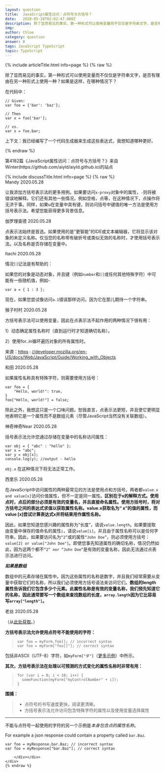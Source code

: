 ```yaml
---
layout: question
title:  JavaScript属性访问：点符号与方括号？
date:   2020-05-28T02:02:47.000Z
description: 除了显而易见的事实，第一种形式可以使用变量而不仅仅是字符串文字，是否有理由在另一种形式上使用一种？如果是这样，在哪种情况下？在代码中：// Giv...
img: 
author: Chloe
category: question
answer: 8
tags: JavaScript TypeScript
topic: TypeScript
---
```

<div class="article-root">
  <div class="article">
    {% include articleTitle.html info=page %}
    {% raw %}
    <div class="article-content"><p><font style="vertical-align: inherit;"><font style="vertical-align: inherit;">除了显而易见的事实，第一种形式可以使用变量而不仅仅是字符串文字，是否有理由在另一种形式上使用一种？如果是这样，在哪种情况下？</font></font></p>

<p><font style="vertical-align: inherit;"><font style="vertical-align: inherit;">在代码中：</font></font></p>

<pre class="lang-js prettyprint prettyprinted" style=""><code><span class="com">// Given:</span><span class="pln">
</span><span class="kwd">var</span><span class="pln"> foo </span><span class="pun">=</span><span class="pln"> </span><span class="pun">{</span><span class="str">'bar'</span><span class="pun">:</span><span class="pln"> </span><span class="str">'baz'</span><span class="pun">};</span><span class="pln">

</span><span class="com">// Then</span><span class="pln">
</span><span class="kwd">var</span><span class="pln"> x </span><span class="pun">=</span><span class="pln"> foo</span><span class="pun">[</span><span class="str">'bar'</span><span class="pun">];</span><span class="pln">

</span><span class="com">// vs. </span><span class="pln">
</span><span class="kwd">var</span><span class="pln"> x </span><span class="pun">=</span><span class="pln"> foo</span><span class="pun">.</span><span class="pln">bar</span><span class="pun">;</span></code></pre>

<p><font style="vertical-align: inherit;"><font style="vertical-align: inherit;">上下文：我已经编写了一个代码生成器来生成这些表达式，我想知道哪种更好。</font></font></p></div>
    {% endraw %}
  </div>
  <p class="winter_mark">第4182篇《JavaScript属性访问：点符号与方括号？》来自Winter(https://github.com/aiyld/aiyld.github.io)的站点</p>
  <div class="discuss-wrapper">
    {% include discussTitle.html info=page %}
    {% raw %}
    <div class="discuss-list">
    <div class="discuss-item">
        <div class="discuss-parent">
          <div class="discuss-meta">
            <span class="discuss-user">Mandy</span>
            <span class="discuss-time">2020.05.28</span>
          </div>
          <div class="discuss-comment"><p><font style="vertical-align: inherit;"><font style="vertical-align: inherit;">让我添加方括号表示法的更多用例。</font><font style="vertical-align: inherit;">如果要访问</font></font><code>x-proxy</code><font style="vertical-align: inherit;"><font style="vertical-align: inherit;">对象中的属性，</font></font><code>-</code><font style="vertical-align: inherit;"><font style="vertical-align: inherit;">则将被错误地解释。</font><font style="vertical-align: inherit;">它们还有其他一些情况，例如空格，点等，在这种情况下，点操作将无济于事。</font><font style="vertical-align: inherit;">同样，如果u在变量中具有键，则访问括号中键值的唯一方法是使用方括号表示法。</font><font style="vertical-align: inherit;">希望您能获得更多背景信息。</font></font></p></div>
        </div></div><div class="discuss-item">
        <div class="discuss-parent">
          <div class="discuss-meta">
            <span class="discuss-user">伽罗理查德</span>
            <span class="discuss-time">2020.05.28</span>
          </div>
          <div class="discuss-comment"><p><font style="vertical-align: inherit;"><font style="vertical-align: inherit;">点表示法始​​终是首选。</font><font style="vertical-align: inherit;">如果使用的是“更智能”的IDE或文本编辑器，它将显示该对象的未定义名称。</font><font style="vertical-align: inherit;">仅当您的名称带有破折号或类似无效的名称时，才使用括号表示法。</font><font style="vertical-align: inherit;">以及名称是否存储在变量中。</font></font></p></div>
        </div></div><div class="discuss-item">
        <div class="discuss-parent">
          <div class="discuss-meta">
            <span class="discuss-user">Itachi</span>
            <span class="discuss-time">2020.05.28</span>
          </div>
          <div class="discuss-comment"><p><font style="vertical-align: inherit;"><font style="vertical-align: inherit;">情况</font></font><code>[]</code><font style="vertical-align: inherit;"><font style="vertical-align: inherit;">记法是有帮助的：</font></font></p>

<p><font style="vertical-align: inherit;"><font style="vertical-align: inherit;">如果您的对象是动态对象，并且键（例如</font></font><code>number</code><font style="vertical-align: inherit;"><font style="vertical-align: inherit;">和</font></font><code>[]</code><font style="vertical-align: inherit;"><font style="vertical-align: inherit;">或任何其他特殊字符）中</font><font style="vertical-align: inherit;">可能有一些随机值</font><font style="vertical-align: inherit;">，例如-</font></font></p>

<p><code>var a = { 1 : 3 };</code></p>

<p><font style="vertical-align: inherit;"><font style="vertical-align: inherit;">现在，如果您尝试像访问</font></font><code>a.1</code><font style="vertical-align: inherit;"><font style="vertical-align: inherit;">错误</font><font style="vertical-align: inherit;">那样访问</font><font style="vertical-align: inherit;">，因为它在那儿期待一个字符串。</font></font></p></div>
        </div></div><div class="discuss-item">
        <div class="discuss-parent">
          <div class="discuss-meta">
            <span class="discuss-user">猴子村村</span>
            <span class="discuss-time">2020.05.28</span>
          </div>
          <div class="discuss-comment"><p><font style="vertical-align: inherit;"><font style="vertical-align: inherit;">方括号表示法可以使用变量，因此在点表示法不起作用的两种情况下很有用：</font></font></p>

<p><font style="vertical-align: inherit;"><font style="vertical-align: inherit;">1）动态确定属性名称时（直到运行时才知道确切名称）。</font></font></p>

<p><font style="vertical-align: inherit;"><font style="vertical-align: inherit;">2）使用for..in循环遍历对象的所有属性时。 </font></font></p>

<p><font style="vertical-align: inherit;"><font style="vertical-align: inherit;">来源：</font><a href="https://developer.mozilla.org/en-US/docs/Web/JavaScript/Guide/Working_with_Objects" rel="nofollow"><font style="vertical-align: inherit;">https</font></a><font style="vertical-align: inherit;"> : </font></font><a href="https://developer.mozilla.org/en-US/docs/Web/JavaScript/Guide/Working_with_Objects" rel="nofollow"><font style="vertical-align: inherit;"><font style="vertical-align: inherit;">//developer.mozilla.org/en-US/docs/Web/JavaScript/Guide/Working_with_Objects</font></font></a></p></div>
        </div></div><div class="discuss-item">
        <div class="discuss-parent">
          <div class="discuss-meta">
            <span class="discuss-user">和田</span>
            <span class="discuss-time">2020.05.28</span>
          </div>
          <div class="discuss-comment"><p><font style="vertical-align: inherit;"><font style="vertical-align: inherit;">如果属性名称具有特殊字符，则需要使用方括号：</font></font></p>

<pre class="lang-js prettyprint prettyprinted" style=""><code><span class="kwd">var</span><span class="pln"> foo </span><span class="pun">=</span><span class="pln"> </span><span class="pun">{</span><span class="pln">
    </span><span class="str">"Hello, world!"</span><span class="pun">:</span><span class="pln"> </span><span class="kwd">true</span><span class="pun">,</span><span class="pln">
</span><span class="pun">}</span><span class="pln">
foo</span><span class="pun">[</span><span class="str">"Hello, world!"</span><span class="pun">]</span><span class="pln"> </span><span class="pun">=</span><span class="pln"> </span><span class="kwd">false</span><span class="pun">;</span></code></pre>

<p><font style="vertical-align: inherit;"><font style="vertical-align: inherit;">除此之外，我想这只是一个口味问题。</font><font style="vertical-align: inherit;">恕我直言，点表示法更短，并且使它更明显地表明它是一个属性而不是数组元素（尽管JavaScript当然没有关联数组）。</font></font></p></div>
        </div></div><div class="discuss-item">
        <div class="discuss-parent">
          <div class="discuss-meta">
            <span class="discuss-user">神奇神奇Near</span>
            <span class="discuss-time">2020.05.28</span>
          </div>
          <div class="discuss-comment"><p><font style="vertical-align: inherit;"><font style="vertical-align: inherit;">括号表示法允许您通过存储在变量中的名称访问属性：</font></font></p>

<pre class="lang-js prettyprint prettyprinted" style=""><code><span class="kwd">var</span><span class="pln"> obj </span><span class="pun">=</span><span class="pln"> </span><span class="pun">{</span><span class="pln"> </span><span class="str">"abc"</span><span class="pln"> </span><span class="pun">:</span><span class="pln"> </span><span class="str">"hello"</span><span class="pln"> </span><span class="pun">};</span><span class="pln">
</span><span class="kwd">var</span><span class="pln"> x </span><span class="pun">=</span><span class="pln"> </span><span class="str">"abc"</span><span class="pun">;</span><span class="pln">
</span><span class="kwd">var</span><span class="pln"> y </span><span class="pun">=</span><span class="pln"> obj</span><span class="pun">[</span><span class="pln">x</span><span class="pun">];</span><span class="pln">
console</span><span class="pun">.</span><span class="pln">log</span><span class="pun">(</span><span class="pln">y</span><span class="pun">);</span><span class="pln"> </span><span class="com">//output - hello</span></code></pre>

<p><code>obj.x</code><font style="vertical-align: inherit;"><font style="vertical-align: inherit;"> 在这种情况下将无法正常工作。</font></font></p></div>
        </div></div><div class="discuss-item">
        <div class="discuss-parent">
          <div class="discuss-meta">
            <span class="discuss-user">西里乐</span>
            <span class="discuss-time">2020.05.28</span>
          </div>
          <div class="discuss-comment"><p><font style="vertical-align: inherit;"><font style="vertical-align: inherit;">在JavaScript中访问属性的两种最常见的方法是使用点和方括号。</font><font style="vertical-align: inherit;">两者都</font></font><code>value.x and value[x]</code><font style="vertical-align: inherit;"><font style="vertical-align: inherit;">访问价值属性，但不一定是同一属性。</font></font><strong><font style="vertical-align: inherit;"><font style="vertical-align: inherit;">区别在于x的解释方式。</font><font style="vertical-align: inherit;">使用点时，点后的部分必须是有效的变量名，并且直接命名属性。</font><font style="vertical-align: inherit;">使用方括号时，将对方括号之间的表达式求值以获取属性名称。</font><font style="vertical-align: inherit;">value.x获取名为“ x”的值的属性，而value [x]尝试计算表达式x并将结果用作属性名称。</font></font></strong></p>

<p><font style="vertical-align: inherit;"><font style="vertical-align: inherit;">因此，如果您知道您感兴趣的属性称为“长度”，请说</font></font><code>value.length</code><font style="vertical-align: inherit;"><font style="vertical-align: inherit;">。</font><font style="vertical-align: inherit;">如果要提取由变量中保存的值命名的属性</font></font><code>i</code><font style="vertical-align: inherit;"><font style="vertical-align: inherit;">，请说</font></font><code>value[i]</code><font style="vertical-align: inherit;"><font style="vertical-align: inherit;">。</font><font style="vertical-align: inherit;">并且由于属性名称可以是任何字符串，因此，如果要访问名为</font></font><code>“2”</code><font style="vertical-align: inherit;"><font style="vertical-align: inherit;">或</font><font style="vertical-align: inherit;">的属性</font></font><code>“John Doe”</code><font style="vertical-align: inherit;"><font style="vertical-align: inherit;">，则必须使用方括号：</font></font><code>value[2] or value["John Doe"]</code><font style="vertical-align: inherit;"><font style="vertical-align: inherit;">。</font><font style="vertical-align: inherit;">即使您事先知道属性的确切名称，情况仍然如此，因为这两个都不</font></font><code>“2” nor “John Doe”</code><font style="vertical-align: inherit;"><font style="vertical-align: inherit;">是有效的变量名称，因此无法通过点表示法进行访问。</font></font></p>

<p><strong><em><font style="vertical-align: inherit;"><font style="vertical-align: inherit;">如果是数组</font></font></em></strong></p>

<p><font style="vertical-align: inherit;"><font style="vertical-align: inherit;">数组中的元素存储在属性中。</font><font style="vertical-align: inherit;">因为这些属性的名称是数字，并且我们经常需要从变量中获取它们的名称，所以我们必须使用方括号语法来访问它们。</font></font><strong><font style="vertical-align: inherit;"><font style="vertical-align: inherit;">数组的length属性告诉我们它包含多少个元素。</font><font style="vertical-align: inherit;">此属性名称是有效的变量名称，我们预先知道它的名称，因此通常要写一个数组来查找数组的长度，</font></font><code>array.length</code><font style="vertical-align: inherit;"><font style="vertical-align: inherit;">因为它比容易写</font></font><code>array["length"]</code><font style="vertical-align: inherit;"><font style="vertical-align: inherit;">。</font></font></strong></p></div>
        </div></div><div class="discuss-item">
        <div class="discuss-parent">
          <div class="discuss-meta">
            <span class="discuss-user">老丝</span>
            <span class="discuss-time">2020.05.28</span>
          </div>
          <div class="discuss-comment"><p><font style="vertical-align: inherit;"><font style="vertical-align: inherit;">（从</font></font><a href="http://www.dev-archive.net/articles/js-dot-notation/" rel="noreferrer"><font style="vertical-align: inherit;"><font style="vertical-align: inherit;">此处获取</font></font></a><font style="vertical-align: inherit;"><font style="vertical-align: inherit;">。）</font></font></p>

<p><strong><font style="vertical-align: inherit;"><font style="vertical-align: inherit;">方括号表示法允许使用点符号不能使用的字符：</font></font></strong></p>

<blockquote>
<pre class="lang-js prettyprint prettyprinted" style=""><code><span class="kwd">var</span><span class="pln"> foo </span><span class="pun">=</span><span class="pln"> myForm</span><span class="pun">.</span><span class="pln">foo</span><span class="pun">[];</span><span class="pln"> </span><span class="com">// incorrect syntax</span><span class="pln">
</span><span class="kwd">var</span><span class="pln"> foo </span><span class="pun">=</span><span class="pln"> myForm</span><span class="pun">[</span><span class="str">"foo[]"</span><span class="pun">];</span><span class="pln"> </span><span class="com">// correct syntax</span></code></pre>
</blockquote>

<p><font style="vertical-align: inherit;"><font style="vertical-align: inherit;">包括非ASCII（UTF-8）字符，如</font></font><code>myForm["ダ"]</code><font style="vertical-align: inherit;"><font style="vertical-align: inherit;">（</font></font><a href="https://stackoverflow.com/q/30929233/287948"><font style="vertical-align: inherit;"><font style="vertical-align: inherit;">更多示例</font></font></a><font style="vertical-align: inherit;"><font style="vertical-align: inherit;">）中所示。</font></font></p>

<p><strong><font style="vertical-align: inherit;"><font style="vertical-align: inherit;">其次，方括号表示法在处理以可预测的方式变化的属性名称时非常有用：</font></font></strong></p>

<blockquote>
<pre class="lang-js prettyprint prettyprinted" style=""><code><span class="kwd">for</span><span class="pln"> </span><span class="pun">(</span><span class="kwd">var</span><span class="pln"> i </span><span class="pun">=</span><span class="pln"> </span><span class="lit">0</span><span class="pun">;</span><span class="pln"> i </span><span class="pun">&lt;</span><span class="pln"> </span><span class="lit">10</span><span class="pun">;</span><span class="pln"> i</span><span class="pun">++)</span><span class="pln"> </span><span class="pun">{</span><span class="pln">
  someFunction</span><span class="pun">(</span><span class="pln">myForm</span><span class="pun">[</span><span class="str">"myControlNumber"</span><span class="pln"> </span><span class="pun">+</span><span class="pln"> i</span><span class="pun">]);</span><span class="pln">
</span><span class="pun">}</span></code></pre>
</blockquote>

<p><strong><font style="vertical-align: inherit;"><font style="vertical-align: inherit;">围捕：</font></font></strong></p>

<blockquote>
  <ul>
  <li><font style="vertical-align: inherit;"><font style="vertical-align: inherit;">点符号的书写速度更快，阅读更清晰。</font></font></li>
  <li><font style="vertical-align: inherit;"><font style="vertical-align: inherit;">方括号表示法允许访问包含特殊字符的属性以及使用变量选择属性</font></font></li>
  </ul>
</blockquote>

<hr>

<p><font style="vertical-align: inherit;"><font style="vertical-align: inherit;">不能与点符号一起使用的字符的另一个示例是</font></font><em><font style="vertical-align: inherit;"><font style="vertical-align: inherit;">本身包含点的属性名称</font></font></em><font style="vertical-align: inherit;"><font style="vertical-align: inherit;">。</font></font></p>

<p>For example a json response could contain a property called <code>bar.Baz</code>.</p>

<pre class="lang-js prettyprint prettyprinted" style=""><code><span class="kwd">var</span><span class="pln"> foo </span><span class="pun">=</span><span class="pln"> myResponse</span><span class="pun">.</span><span class="pln">bar</span><span class="pun">.</span><span class="typ">Baz</span><span class="pun">;</span><span class="pln"> </span><span class="com">// incorrect syntax</span><span class="pln">
</span><span class="kwd">var</span><span class="pln"> foo </span><span class="pun">=</span><span class="pln"> myResponse</span><span class="pun">[</span><span class="str">"bar.Baz"</span><span class="pun">];</span><span class="pln"> </span><span class="com">// correct syntax</span></code></pre></div>
        </div></div>
    </div>
    {% endraw %}
  </div>
<div>
